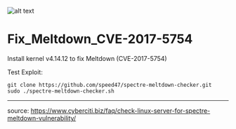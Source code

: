 ![alt text](http://leonvoerman.nl/coding/fixmeltdown.png)

# Fix_Meltdown_CVE-2017-5754
Install kernel v4.14.12 to fix Meltdown (CVE-2017-5754)


Test Exploit:
```shell
git clone https://github.com/speed47/spectre-meltdown-checker.git
sudo ./spectre-meltdown-checker.sh
```

***

source: https://www.cyberciti.biz/faq/check-linux-server-for-spectre-meltdown-vulnerability/
